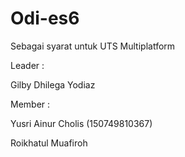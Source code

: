 # Odi-es6
Sebagai syarat untuk UTS Multiplatform

Leader : 

Gilby Dhilega Yodiaz

Member : 

Yusri Ainur Cholis (150749810367)

Roikhatul Muafiroh
